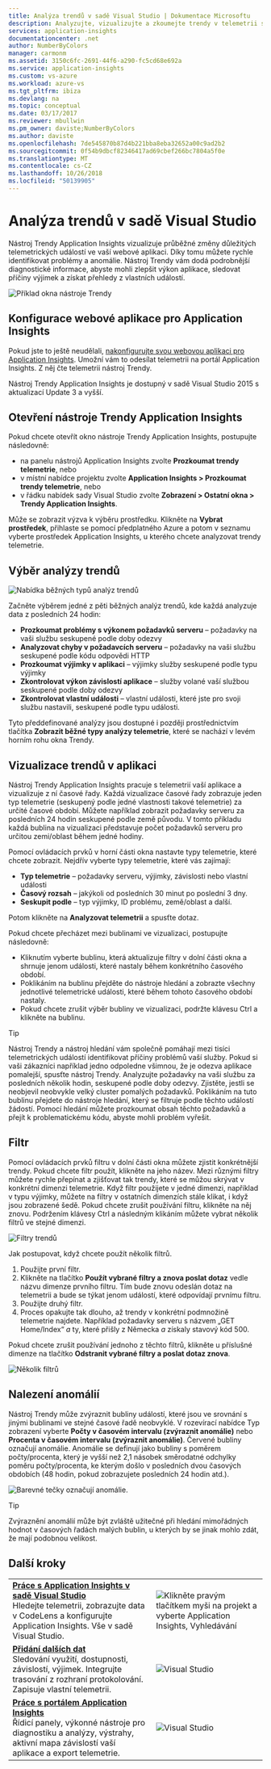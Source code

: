 ```yaml
---
title: Analýza trendů v sadě Visual Studio | Dokumentace Microsoftu
description: Analyzujte, vizualizujte a zkoumejte trendy v telemetrii služby Application Insights v sadě Visual Studio.
services: application-insights
documentationcenter: .net
author: NumberByColors
manager: carmonm
ms.assetid: 3150c6fc-2691-44f6-a290-fc5cd68e692a
ms.service: application-insights
ms.custom: vs-azure
ms.workload: azure-vs
ms.tgt_pltfrm: ibiza
ms.devlang: na
ms.topic: conceptual
ms.date: 03/17/2017
ms.reviewer: mbullwin
ms.pm_owner: daviste;NumberByColors
ms.author: daviste
ms.openlocfilehash: 7de545870b87d4b221bba8eba32652a00c9ad2b2
ms.sourcegitcommit: 0f54b9dbcf82346417ad69cbef266bc7804a5f0e
ms.translationtype: MT
ms.contentlocale: cs-CZ
ms.lasthandoff: 10/26/2018
ms.locfileid: "50139905"
---
```

# <a name="analyzing-trends-in-visual-studio"></a>Analýza trendů v sadě Visual Studio
Nástroj Trendy Application Insights vizualizuje průběžné změny důležitých telemetrických událostí ve vaší webové aplikaci. Díky tomu můžete rychle identifikovat problémy a anomálie. Nástroj Trendy vám dodá podrobnější diagnostické informace, abyste mohli zlepšit výkon aplikace, sledovat příčiny výjimek a získat přehledy z vlastních událostí.

![Příklad okna nástroje Trendy](./media/app-insights-visual-studio-trends/app-insights-trends-hero-750.png)

## <a name="configure-your-web-app-for-application-insights"></a>Konfigurace webové aplikace pro Application Insights

Pokud jste to ještě neudělali, [nakonfigurujte svou webovou aplikaci pro Application Insights](app-insights-overview.md). Umožní vám to odesílat telemetrii na portál Application Insights. Z něj čte telemetrii nástroj Trendy.

Nástroj Trendy Application Insights je dostupný v sadě Visual Studio 2015 s aktualizací Update 3 a vyšší.

## <a name="open-application-insights-trends"></a>Otevření nástroje Trendy Application Insights
Pokud chcete otevřít okno nástroje Trendy Application Insights, postupujte následovně:

* na panelu nástrojů Application Insights zvolte **Prozkoumat trendy telemetrie**, nebo
* v místní nabídce projektu zvolte **Application Insights > Prozkoumat trendy telemetrie**, nebo
* v řádku nabídek sady Visual Studio zvolte **Zobrazení > Ostatní okna > Trendy Application Insights**.

Může se zobrazit výzva k výběru prostředku. Klikněte na **Vybrat prostředek**, přihlaste se pomocí předplatného Azure a potom v seznamu vyberte prostředek Application Insights, u kterého chcete analyzovat trendy telemetrie.

## <a name="choose-a-trend-analysis"></a>Výběr analýzy trendů
![Nabídka běžných typů analýz trendů](./media/app-insights-visual-studio-trends/app-insights-trends-1-750.png)

Začněte výběrem jedné z pěti běžných analýz trendů, kde každá analyzuje data z posledních 24 hodin:

* **Prozkoumat problémy s výkonem požadavků serveru** – požadavky na vaši službu seskupené podle doby odezvy
* **Analyzovat chyby v požadavcích serveru** – požadavky na vaši službu seskupené podle kódu odpovědi HTTP
* **Prozkoumat výjimky v aplikaci** – výjimky služby seskupené podle typu výjimky
* **Zkontrolovat výkon závislostí aplikace** – služby volané vaší službou seskupené podle doby odezvy
* **Zkontrolovat vlastní události** – vlastní události, které jste pro svoji službu nastavili, seskupené podle typu události.

Tyto předdefinované analýzy jsou dostupné i později prostřednictvím tlačítka **Zobrazit běžné typy analýzy telemetrie**, které se nachází v levém horním rohu okna Trendy.

## <a name="visualize-trends-in-your-application"></a>Vizualizace trendů v aplikaci
Nástroj Trendy Application Insights pracuje s telemetrií vaší aplikace a vizualizuje z ní časové řady. Každá vizualizace časové řady zobrazuje jeden typ telemetrie (seskupený podle jedné vlastnosti takové telemetrie) za určité časové období. Můžete například zobrazit požadavky serveru za posledních 24 hodin seskupené podle země původu. V tomto příkladu každá bublina na vizualizaci představuje počet požadavků serveru pro určitou zemi/oblast během jedné hodiny.

Pomocí ovládacích prvků v horní části okna nastavte typy telemetrie, které chcete zobrazit. Nejdřív vyberte typy telemetrie, které vás zajímají:

* **Typ telemetrie** – požadavky serveru, výjimky, závislosti nebo vlastní události
* **Časový rozsah** – jakýkoli od posledních 30 minut po poslední 3 dny.
* **Seskupit podle** – typ výjimky, ID problému, země/oblast a další.

Potom klikněte na **Analyzovat telemetrii** a spusťte dotaz.

Pokud chcete přecházet mezi bublinami ve vizualizaci, postupujte následovně:

* Kliknutím vyberte bublinu, která aktualizuje filtry v dolní části okna a shrnuje jenom události, které nastaly během konkrétního časového období.
* Poklikáním na bublinu přejděte do nástroje hledání a zobrazte všechny jednotlivé telemetrické události, které během tohoto časového období nastaly.
* Pokud chcete zrušit výběr bubliny ve vizualizaci, podržte klávesu Ctrl a klikněte na bublinu.

> [!TIP]
> Nástroj Trendy a nástroj hledání vám společně pomáhají mezi tisíci telemetrických událostí identifikovat příčiny problémů vaší služby. Pokud si vaši zákazníci například jedno odpoledne všimnou, že je odezva aplikace pomalejší, spusťte nástroj Trendy. Analyzujte požadavky na vaši službu za posledních několik hodin, seskupené podle doby odezvy. Zjistěte, jestli se neobjevil neobvykle velký cluster pomalých požadavků. Poklikáním na tuto bublinu přejdete do nástroje hledání, který se filtruje podle těchto událostí žádostí. Pomocí hledání můžete prozkoumat obsah těchto požadavků a přejít k problematickému kódu, abyste mohli problém vyřešit.
> 
> 

## <a name="filter"></a>Filtr
Pomocí ovládacích prvků filtru v dolní části okna můžete zjistit konkrétnější trendy. Pokud chcete filtr použít, klikněte na jeho název. Mezi různými filtry můžete rychle přepínat a zjišťovat tak trendy, které se můžou skrývat v konkrétní dimenzi telemetrie. Když filtr použijete v jedné dimenzi, například v typu výjimky, můžete na filtry v ostatních dimenzích stále klikat, i když jsou zobrazené šedě. Pokud chcete zrušit používání filtru, klikněte na něj znovu. Podržením klávesy Ctrl a následným klikáním můžete vybrat několik filtrů ve stejné dimenzi.

![Filtry trendů](./media/app-insights-visual-studio-trends/TrendsFiltering-750.png)

Jak postupovat, když chcete použít několik filtrů. 

1. Použijte první filtr. 
2. Klikněte na tlačítko **Použít vybrané filtry a znova poslat dotaz** vedle názvu dimenze prvního filtru. Tím bude znovu odeslán dotaz na telemetrii a bude se týkat jenom událostí, které odpovídají prvnímu filtru. 
3. Použijte druhý filtr. 
4. Proces opakujte tak dlouho, až trendy v konkrétní podmnožině telemetrie najdete. Například požadavky serveru s názvem „GET Home/Index“ *a* ty, které přišly z Německa *a* získaly stavový kód 500. 

Pokud chcete zrušit používání jednoho z těchto filtrů, klikněte u příslušné dimenze na tlačítko **Odstranit vybrané filtry a poslat dotaz znova**.

![Několik filtrů](./media/app-insights-visual-studio-trends/TrendsFiltering2-750.png)

## <a name="find-anomalies"></a>Nalezení anomálií
Nástroj Trendy může zvýraznit bubliny událostí, které jsou ve srovnání s jinými bublinami ve stejné časové řadě neobvyklé. V rozevírací nabídce Typ zobrazení vyberte **Počty v časovém intervalu (zvýraznit anomálie)** nebo **Procenta v časovém intervalu (zvýraznit anomálie)**. Červené bubliny označují anomálie. Anomálie se definují jako bubliny s poměrem počty/procenta, který je vyšší než 2,1 násobek směrodatné odchylky poměru počty/procenta, ke kterým došlo v posledních dvou časových obdobích (48 hodin, pokud zobrazujete posledních 24 hodin atd.).

![Barevné tečky označují anomálie.](./media/app-insights-visual-studio-trends/TrendsAnomalies-750.png)

> [!TIP]
> Zvýraznění anomálií může být zvláště užitečné při hledání mimořádných hodnot v časových řadách malých bublin, u kterých by se jinak mohlo zdát, že mají podobnou velikost.  
> 
> 

## <a name="next"></a>Další kroky
|  |  |
| --- | --- |
| **[Práce s Application Insights v sadě Visual Studio](app-insights-visual-studio.md)**<br/>Hledejte telemetrii, zobrazujte data v CodeLens a konfigurujte Application Insights. Vše v sadě Visual Studio. |![Klikněte pravým tlačítkem myši na projekt a vyberte Application Insights, Vyhledávání](./media/app-insights-visual-studio-trends/34.png) |
| **[Přidání dalších dat](app-insights-asp-net-more.md)**<br/>Sledování využití, dostupnosti, závislostí, výjimek. Integrujte trasování z rozhraní protokolování. Zapisuje vlastní telemetrii. |![Visual Studio](./media/app-insights-visual-studio-trends/64.png) |
| **[Práce s portálem Application Insights](app-insights-dashboards.md)**<br/>Řídicí panely, výkonné nástroje pro diagnostiku a analýzy, výstrahy, aktivní mapa závislostí vaší aplikace a export telemetrie. |![Visual Studio](./media/app-insights-visual-studio-trends/62.png) |

